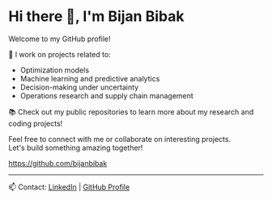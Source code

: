 # Hi there 👋, I'm Bijan Bibak

Welcome to my GitHub profile!

🚀 I work on projects related to:
- Optimization models
- Machine learning and predictive analytics
- Decision-making under uncertainty
- Operations research and supply chain management

📚 Check out my public repositories to learn more about my research and coding projects!

Feel free to connect with me or collaborate on interesting projects.  
Let's build something amazing together!

https://github.com/bijanbibak

---
📫 Contact: [LinkedIn](https://www.linkedin.com/) | [GitHub Profile](https://github.com/bijanbibak)
